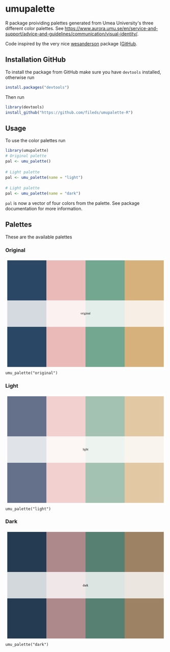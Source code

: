 # umupalette
R package proividing palettes generated from Umea University's three different color palettes. See https://www.aurora.umu.se/en/service-and-support/advice-and-guidelines/communication/visual-identity/.

Code inspired by the very nice [wesanderson](https://rdrr.io/cran/wesanderson/) package ([GitHub](https://github.com/karthik/wesanderson).

## Installation GitHub
To install the package from GitHub make sure you have `devtools` installed, otherwise run
```R
install.packages("devtools")
```
Then run
```R
library(devtools)
install_github("https://github.com/fileds/umupalette-R")
```

## Usage
To use the color palettes run
```R
library(umupalette)
# Original palette
pal <- umu_palette()

# Light palette
pal <- umu_palette(name = "light")

# Light palette
pal <- umu_palette(name = "dark")
```
`pal` is now a vector of four colors from the palette. See package documentation for more information.

## Palettes
These are the available palettes
### Original
![alt text](https://github.com/fileds/umupalette-R/blob/main/figures/umu-original.png)
`umu_palette("original")`

### Light
![alt text](https://github.com/fileds/umupalette-R/blob/main/figures/umu-light.png)
`umu_palette("light")`

### Dark
![alt text](https://github.com/fileds/umupalette-R/blob/main/figures/umu-dark.png)
`umu_palette("dark")`
